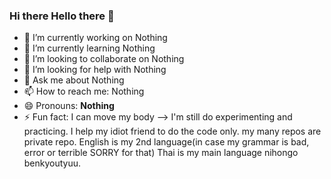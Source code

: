 ### Hi there Hello there 👋

- 🔭 I’m currently working on Nothing
- 🌱 I’m currently learning Nothing
- 👯 I’m looking to collaborate on Nothing
- 🤔 I’m looking for help with Nothing
- 💬 Ask me about Nothing
- 📫 How to reach me: Nothing
- 😄 Pronouns: **Nothing**
- ⚡ Fun fact: I can move my body
-->
I'm still do experimenting and practicing. I help my idiot friend to do the code only. my many repos are private repo. English is my 2nd language(in case my grammar is bad, error or terrible SORRY for that) Thai is my main language nihongo benkyoutyuu. 
